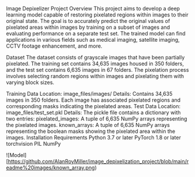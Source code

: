 Image Depixelizer
Project Overview
This project aims to develop a deep learning model capable of restoring pixelated regions within images to their original state. The goal is to accurately predict the original values of pixelated areas within images by training on a subset of images and evaluating performance on a separate test set. The trained model can find applications in various fields such as medical imaging, satellite imaging, CCTV footage enhancement, and more.

Dataset
The dataset consists of grayscale images that have been partially pixelated. The training set contains 34,635 images housed in 350 folders, and the test set contains 6,635 images in 67 folders. The pixelation process involves selecting random regions within images and pixelating them with varying block sizes.

Training Data
Location: image_files/images/
Details: Contains 34,635 images in 350 folders. Each image has associated pixelated regions and corresponding masks indicating the pixelated areas.
Test Data
Location: image_files/test_set.pkl
Details: The pickle file contains a dictionary with two entries:
pixelated_images: A tuple of 6,635 NumPy arrays representing the pixelated images.
known_arrays: A tuple of 6,635 NumPy arrays representing the boolean masks showing the pixelated area within the images.
Installation
Requirements
Python 3.7 or later
PyTorch 1.8 or later
torchvision
PIL
NumPy

![Model][https://github.com/AlanRoyMiller/image_depixelization_project/blob/main/readme%20images/known_array.png)

